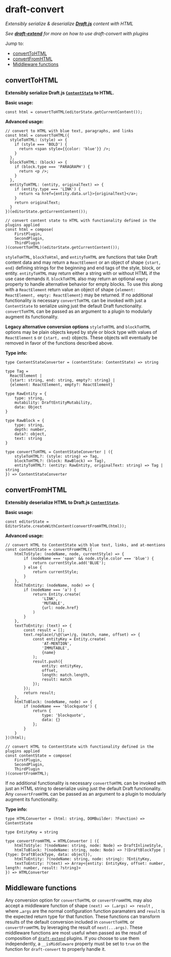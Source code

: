 # **draft-convert**

*Extensibly serialize & deserialize [**Draft.js**](http://draftjs.org/) content with HTML*

*See [**draft-extend**](http://github.com/HubSpot/draft-extend) for more on how to use draft-convert with plugins*

Jump to:

- [convertToHTML](#converttohtml)
- [convertFromHTML](#convertfromhtml)
- [Middleware functions](#middleware-functions)

## convertToHTML

**Extensibly serialize Draft.js [`ContentState`](http://facebook.github.io/draft-js/docs/api-reference-content-state.html#content) to HTML.**

**Basic usage:**

    const html = convertToHTML(editorState.getCurrentContent());

**Advanced usage:**

    // convert to HTML with blue text, paragraphs, and links
    const html = convertToHTML({
      styleToHTML: (style) => {
        if (style === 'BOLD') {
          return <span style={{color: 'blue'}} />;
        }
      },
      blockToHTML: (block) => {
        if (block.type === 'PARAGRAPH') {
          return <p />;
        }
      },
      entityToHTML: (entity, originalText) => {
        if (entity.type === 'LINK') {
          return <a href={entity.data.url}>{originalText}</a>;
        }
        return originalText;
      }
    })(editorState.getCurrentContent());

    // convert content state to HTML with functionality defined in the plugins applied
    const html = compose(
        FirstPlugin,
        SecondPlugin,
        ThirdPlugin
    )(convertToHTML)(editorState.getCurrentContent());



`styleToHTML`, `blockToHtml`, and `entityToHTML` are functions that take Draft content data and may return a `ReactElement` or an object of shape `{start, end}`  defining strings for the beginning and end tags of the style, block, or entity. `entityToHTML` may return either a string with or without HTML if the use case demands it. `blockToHTML` also may return an optional `empty` property to handle alternative behavior for empty blocks. To use this along with a `ReactElement` return value an object of shape `{element: ReactElement, empty: ReactElement}` may be returned. If no additional functionality is necessary `convertToHTML` can be invoked with just a `ContentState` to serialize using just the default Draft functionality. `convertToHTML` can be passed as an argument to a plugin to modularly augment its functionality.

**Legacy alternative conversion options**
`styleToHTML` and `blockToHTML` options may be plain objects keyed by style or block type with values of `ReactElement` s or `{start, end}`  objects. These objects will eventually be removed in favor of the functions described above.

**Type info:**

    type ContentStateConverter = (contentState: ContentState) => string

    type Tag =
      ReactElement |
      {start: string, end: string, empty?: string} |
      {element: ReactElement, empty?: ReactElement}

    type RawEntity = {
        type: string,
        mutability: DraftEntityMutability,
        data: Object
    }

    type RawBlock = {
        type: string,
        depth: number,
        data?: object,
        text: string
    }

    type convertToHTML = ContentStateConverter | ({
        styleToHTML?: (style: string) => Tag,
        blockToHTML?: (block: RawBlock) => Tag),
        entityToHTML?: (entity: RawEntity, originalText: string) => Tag | string
    }) => ContentStateConverter


## convertFromHTML

**Extensibly deserialize HTML to Draft.js [`ContentState`](http://facebook.github.io/draft-js/docs/api-reference-content-state.html#content).**

**Basic usage:**

    const editorState = EditorState.createWithContent(convertFromHTML(html));

**Advanced usage:**

    // convert HTML to ContentState with blue text, links, and at-mentions
    const contentState = convertFromHTML({
        htmlToStyle: (nodeName, node, currentStyle) => {
            if (nodeName === 'span' && node.style.color === 'blue') {
                return currentStyle.add('BLUE');
            } else {
                return currentStyle;
            }
        },
        htmlToEntity: (nodeName, node) => {
            if (nodeName === 'a') {
                return Entity.create(
                    'LINK',
                    'MUTABLE',
                    {url: node.href}
                )
            }
        },
        textToEntity: (text) => {
            const result = [];
            text.replace(/\@(\w+)/g, (match, name, offset) => {
                const entityKey = Entity.create(
                    'AT-MENTION',
                    'IMMUTABLE',
                    {name}
                );
                result.push({
                    entity: entityKey,
                    offset,
                    length: match.length,
                    result: match
                });
            });
            return result;
        },
        htmlToBlock: (nodeName, node) => {
            if (nodeName === 'blockquote') {
                return {
                    type: 'blockquote',
                    data: {}
                };
            }
        }
    })(html);

    // convert HTML to ContentState with functionality defined in the plugins applied
    const contentState = compose(
        FirstPlugin,
        SecondPlugin,
        ThirdPlugin
    )(convertFromHTML);

If no additional functionality is necessary `convertToHTML` can be invoked with just an HTML string to deserialize using just the default Draft functionality. Any `convertFromHTML` can be passed as an argument to a plugin to modularly augment its functionality.

**Type info:**

    type HTMLConverter = (html: string, DOMBuilder: ?Function) => ContentState

    type EntityKey = string

    type convertFromHTML = HTMLConverter | ({
        htmlToStyle: ?(nodeName: string, node: Node) => DraftInlineStyle,
        htmlToBlock: ?(nodeName: string, node: Node) => ?(DraftBlockType | {type: DraftBlockType, data: object}),
        htmlToEntity: ?(nodeName: string, node: string): ?EntityKey,
        textToEntity: ?(text) => Array<{entity: EntityKey, offset: number, length: number, result: ?string}>
    }) => HTMLConverter


## Middleware functions

Any conversion option for `convertToHTML`  or `convertFromHTML` may also accept a middleware function of shape `(next) => (…args) => result` , where `…args` are the normal configuration function paramaters and `result` is the expected return type for that function. These functions can transform results of the default conversion included in `convertToHTML` or `convertFromHTML` by leveraging the result of `next(...args)`. These middleware functions are most useful when passed as the result of composition of [`draft-extend`](http://github.com/HubSpot/draft-extend) plugins. If you choose to use them independently, a `__isMiddleware` property must be set to `true` on the function for `draft-convert` to properly handle it.

